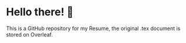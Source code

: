 # Hello there! 👋
This is a GitHub repository for my Resume, the original .tex document is stored on Overleaf.
